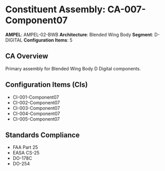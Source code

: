 # Constituent Assembly: CA-007-Component07

**AMPEL**: AMPEL-02-BWB
**Architecture**: Blended Wing Body
**Segment**: D-DIGITAL
**Configuration Items**: 5

## CA Overview
Primary assembly for Blended Wing Body D Digital components.

## Configuration Items (CIs)
- CI-001-Component07
- CI-002-Component07
- CI-003-Component07
- CI-004-Component07
- CI-005-Component07

## Standards Compliance
- FAA Part 25
- EASA CS-25
- DO-178C
- DO-254
